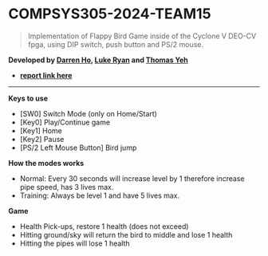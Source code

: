 # COMPSYS305-2024-TEAM15

  > Implementation of Flappy Bird Game inside of the Cyclone V DEO-CV fpga, using DIP switch, push button and PS/2 mouse.

  **Developed by [Darren Ho](https://github.com/LezyPanda), [Luke Ryan](https://github.com/lryan123) and [Thomas Yeh](https://github.com/ThomasYeh7414)**
  * **[report link here](https://uoa-my.sharepoint.com/:w:/g/personal/lrya138_uoa_auckland_ac_nz/EdKUL6Pb7shEvACy6bubvrkBI2V3lJeAHeqMRaUnivwL6w?e=yR8Znf)**
  ---
**Keys to use**
* [SW0] Switch Mode (only on Home/Start)
* [Key0] Play/Continue game
* [Key1] Home
* [Key2] Pause
* [PS/2 Left Mouse Button] Bird jump

**How the modes works**
* Normal: Every 30 seconds will increase level by 1 therefore increase pipe speed, has 3 lives max.
* Training: Always be level 1 and have 5 lives max.

**Game**
* Health Pick-ups, restore 1 health (does not exceed)
* Hitting ground/sky will return the bird to middle and lose 1 health
* Hitting the pipes will lose 1 health

